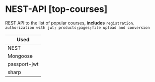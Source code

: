 # NEST-API [top-courses]

REST API to the list of popular courses, **includes** `registration, authorization with jwt; products;pages;file upload and conversion`


|Used|
|----------------|
|NEST|          
|Mongoose          |
|passport-jwt          |
| sharp |

